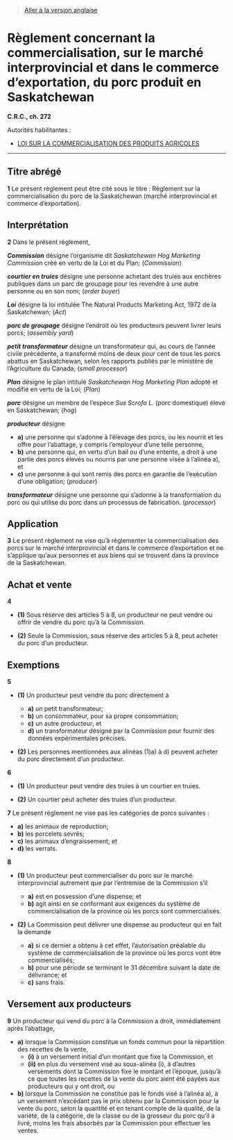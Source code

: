 > [Aller à la version anglaise](/en/Regulations/Consolidated%20Regulations%20of%20Canada/201-300/C.R.C.,%20c.%20272.md)

# Règlement concernant la commercialisation, sur le marché interprovincial et dans le commerce d’exportation, du porc produit en Saskatchewan

**C.R.C., ch. 272**

Autorités habilitantes : 
- [LOI SUR LA COMMERCIALISATION DES PRODUITS AGRICOLES](/fr/Lois/Lois%20révisées%20du%20Canada/A/A-6.md)

----------



## Titre abrégé


**1** Le présent règlement peut être cité sous le titre : Règlement sur la commercialisation du porc de la Saskatchewan (marché interprovincial et commerce d’exportation).




## Interprétation


**2** Dans le présent règlement,

***Commission*** désigne l’organisme dit *Saskatchewan Hog Marketing Commission* créé en vertu de la Loi et du Plan; (*Commission*)

***courtier en truies*** désigne une personne achetant des truies aux enchères publiques dans un parc de groupage pour les revendre à une autre personne ou en son nom; (*order buyer*)

***Loi*** désigne la loi intitulée The Natural Products Marketing Act, 1972 de la Saskatchewan; (*Act*)

***parc de groupage*** désigne l’endroit où les producteurs peuvent livrer leurs porcs; (*assembly yard*)

***petit transformateur*** désigne un transformateur qui, au cours de l’année civile précédente, a transformé moins de deux pour cent de tous les porcs abattus en Saskatchewan, selon les rapports publiés par le ministère de l’Agriculture du Canada; (*small processor*)

***Plan*** désigne le plan intitulé *Saskatchewan Hog Marketing Plan* adopté et modifié en vertu de la Loi; (*Plan*)

***porc*** désigne un membre de l’espèce *Sus Scrofa L.* (porc domestique) élevé en Saskatchewan; (*hog*)

***producteur*** désigne
- **a)** une personne qui s’adonne à l’élevage des porcs, ou les nourrit et les offre pour l’abattage, y compris l’employeur d’une telle personne,
- **b)** une personne qui, en vertu d’un bail ou d’une entente, a droit à une partie des porcs élevés ou nourris par une personne visée à l’alinéa a), et
- **c)** une personne à qui sont remis des porcs en garantie de l’exécution d’une obligation; (*producer*)

***transformateur*** désigne une personne qui s’adonne à la transformation du porc ou qui utilise du porc dans un processus de fabrication. (*processor*)




## Application


**3** Le présent règlement ne vise qu’à réglementer la commercialisation des porcs sur le marché interprovincial et dans le commerce d’exportation et ne s’applique qu’aux personnes et aux biens qui se trouvent dans la province de la Saskatchewan.




## Achat et vente


**4** 

- **(1)** Sous réserve des articles 5 à 8, un producteur ne peut vendre ou offrir de vendre du porc qu’à la Commission.

- **(2)** Seule la Commission, sous réserve des articles 5 à 8, peut acheter du porc d’un producteur.




## Exemptions


**5** 

- **(1)** Un producteur peut vendre du porc directement à
	- **a)** un petit transformateur;
	- **b)** un consommateur, pour sa propre consommation;
	- **c)** un autre producteur; et
	- **d)** un transformateur désigné par la Commission pour fournir des données expérimentales précises.

- **(2)** Les personnes mentionnées aux alinéas (1)a) à d) peuvent acheter du porc directement d’un producteur.



**6** 

- **(1)** Un producteur peut vendre des truies à un courtier en truies.

- **(2)** Un courtier peut acheter des truies d’un producteur.



**7** Le présent règlement ne vise pas les catégories de porcs suivantes :
- **a)** les animaux de reproduction;
- **b)** les porcelets sevrés;
- **c)** les animaux d’engraissement; et
- **d)** les verrats.



**8** 

- **(1)** Un producteur peut commercialiser du porc sur le marché interprovincial autrement que par l’entremise de la Commission s’il
	- **a)** est en possession d’une dispense; et
	- **b)** agit ainsi en se conformant aux exigences du système de commercialisation de la province où les porcs sont commercialisés.

- **(2)** La Commission peut délivrer une dispense au producteur qui en fait la demande
	- **a)** si ce dernier a obtenu à cet effet, l’autorisation préalable du système de commercialisation de la province où les porcs vont être commercialisés;
	- **b)** pour une période se terminant le 31 décembre suivant la date de délivrance; et
	- **c)** sans frais.




## Versement aux producteurs


**9** Un producteur qui vend du porc à la Commission a droit, immédiatement après l’abattage,
- **a)** lorsque la Commission constitue un fonds commun pour la répartition des recettes de la vente,
	- **(i)** à un versement initial d’un montant que fixe la Commission, et
	- **(ii)** en plus du versement visé au sous-alinéa (i), à d’autres versements dont la Commission fixe le montant et l’époque, jusqu’à ce que toutes les recettes de la vente du porc aient été payées aux producteurs qui y ont droit, ou
- **b)** lorsque la Commission ne constitue pas le fonds visé à l’alinéa a), à un versement n’excédant pas le prix obtenu par la Commission pour la vente du porc,
selon la quantité et en tenant compte de la qualité, de la variété, de la catégorie, de la classe ou de la grosseur du porc qu’il a livré, moins les frais absorbés par la Commission pour effectuer les ventes.



